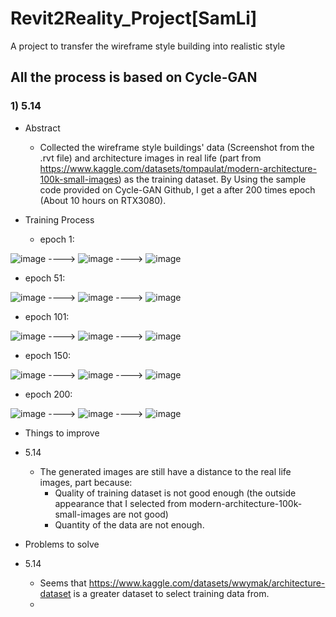 # Revit2Reality_Project[SamLi]
A project to transfer the wireframe style building into realistic style

## All the process is based on Cycle-GAN

### 1) 5.14
- Abstract
  - Collected the wireframe style buildings' data (Screenshot from the .rvt file) and architecture images in real life (part from https://www.kaggle.com/datasets/tompaulat/modern-architecture-100k-small-images) as the training dataset. By Using the sample code provided on Cycle-GAN Github, I get a after 200 times epoch (About 10 hours on RTX3080).

- Training Process
  - epoch 1:

![image](5_14/img/epoch001_real_A.png)    ----> ![image](5_14/img/epoch001_fake_B.png)    ----> ![image](5_14/img/epoch001_rec_A.png)

  - epoch 51:

![image](5_14/img/epoch051_real_A.png)    ----> ![image](5_14/img/epoch051_fake_B.png)    ----> ![image](5_14/img/epoch051_rec_A.png)

  - epoch 101:

![image](5_14/img/epoch101_real_A.png)    ----> ![image](5_14/img/epoch101_fake_B.png)    ----> ![image](5_14/img/epoch101_rec_A.png)

  - epoch 150:

![image](5_14/img/epoch150_real_A.png)    ----> ![image](5_14/img/epoch150_fake_B.png)    ----> ![image](5_14/img/epoch150_rec_A.png)

  - epoch 200:

![image](5_14/img/epoch200_real_A.png)    ----> ![image](5_14/img/epoch200_fake_B.png)    ----> ![image](5_14/img/epoch200_rec_A.png)

- Things to improve
- 5.14
  - The generated images are still have a distance to the real life images, part because:
    - Quality of training dataset is not good enough (the outside appearance that I selected from modern-architecture-100k-small-images are not good)
    - Quantity of the data are not enough.

- Problems to solve
- 5.14
  - Seems that https://www.kaggle.com/datasets/wwymak/architecture-dataset is a greater dataset to select training data from.
  - 
